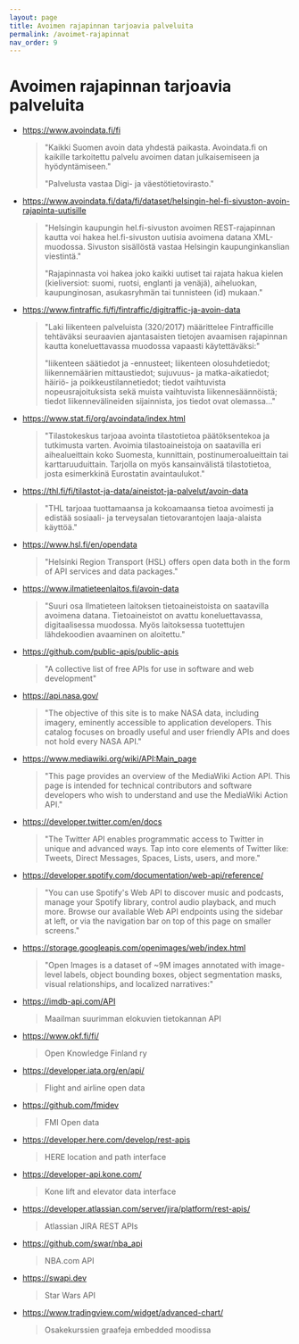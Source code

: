 ```yaml
---
layout: page
title: Avoimen rajapinnan tarjoavia palveluita
permalink: /avoimet-rajapinnat
nav_order: 9
---
```


# Avoimen rajapinnan tarjoavia palveluita

* <https://www.avoindata.fi/fi>

    > "Kaikki Suomen avoin data yhdestä paikasta. Avoindata.fi on kaikille tarkoitettu palvelu avoimen datan julkaisemiseen ja hyödyntämiseen."
    >
    > "Palvelusta vastaa Digi- ja väestötietovirasto."


* <https://www.avoindata.fi/data/fi/dataset/helsingin-hel-fi-sivuston-avoin-rajapinta-uutisille>

    > "Helsingin kaupungin hel.fi-sivuston avoimen REST-rajapinnan kautta voi hakea hel.fi-sivuston uutisia avoimena datana XML-muodossa. Sivuston sisällöstä vastaa Helsingin kaupunginkanslian viestintä."
    >
    > "Rajapinnasta voi hakea joko kaikki uutiset tai rajata hakua kielen (kieliversiot: suomi, ruotsi, englanti ja venäjä), aiheluokan, kaupunginosan, asukasryhmän tai tunnisteen (id) mukaan."

* <https://www.fintraffic.fi/fi/fintraffic/digitraffic-ja-avoin-data>

    > "Laki liikenteen palveluista (320/2017) määrittelee Fintrafficille tehtäväksi  seuraavien ajantasaisten tietojen avaamisen rajapinnan kautta koneluettavassa muodossa vapaasti käytettäväksi:"
    >
    > "liikenteen säätiedot ja -ennusteet; liikenteen olosuhdetiedot; liikennemäärien mittaustiedot; sujuvuus- ja matka-aikatiedot; häiriö- ja poikkeustilannetiedot; tiedot vaihtuvista nopeusrajoituksista sekä muista vaihtuvista liikennesäännöistä; tiedot liikennevälineiden sijainnista, jos tiedot ovat olemassa..."

* <https://www.stat.fi/org/avoindata/index.html>

    > "Tilastokeskus tarjoaa avointa tilastotietoa päätöksentekoa ja tutkimusta varten. Avoimia tilastoaineistoja on saatavilla eri aihealueittain koko Suomesta, kunnittain, postinumeroalueittain tai karttaruuduittain. Tarjolla on myös kansainvälistä tilastotietoa, josta esimerkkinä Eurostatin avaintaulukot."

* <https://thl.fi/fi/tilastot-ja-data/aineistot-ja-palvelut/avoin-data>

    > "THL tarjoaa tuottamaansa ja kokoamaansa tietoa avoimesti ja edistää sosiaali- ja terveysalan tietovarantojen laaja-alaista käyttöä."

* <https://www.hsl.fi/en/opendata>

    > "Helsinki Region Transport (HSL) offers open data both in the form of API services and data packages."

* <https://www.ilmatieteenlaitos.fi/avoin-data>

    > "Suuri osa Ilmatieteen laitoksen tietoaineistoista on saatavilla avoimena datana. Tietoaineistot on avattu koneluettavassa, digitaalisessa muodossa. Myös laitoksessa tuotettujen lähdekoodien avaaminen on aloitettu."

* <https://github.com/public-apis/public-apis>

    > "A collective list of free APIs for use in software and web development"

* <https://api.nasa.gov/>

    > "The objective of this site is to make NASA data, including imagery, eminently accessible to application developers. This catalog focuses on broadly useful and user friendly APIs and does not hold every NASA API."

* <https://www.mediawiki.org/wiki/API:Main_page>

    > "This page provides an overview of the MediaWiki Action API. This page is intended for technical contributors and software developers who wish to understand and use the MediaWiki Action API."

* <https://developer.twitter.com/en/docs>

    > "The Twitter API enables programmatic access to Twitter in unique and advanced ways. Tap into core elements of Twitter like: Tweets, Direct Messages, Spaces, Lists, users, and more."

* <https://developer.spotify.com/documentation/web-api/reference/>

    > "You can use Spotify's Web API to discover music and podcasts, manage your Spotify library, control audio playback, and much more. Browse our available Web API endpoints using the sidebar at left, or via the navigation bar on top of this page on smaller screens."

* <https://storage.googleapis.com/openimages/web/index.html>

    > "Open Images is a dataset of ~9M images annotated with image-level labels, object bounding boxes, object segmentation masks, visual relationships, and localized narratives:"

* <https://imdb-api.com/API>

    > Maailman suurimman elokuvien tietokannan API

* <https://www.okf.fi/fi/>

    > Open Knowledge Finland ry

* <https://developer.iata.org/en/api/>

    > Flight and airline open data

* <https://github.com/fmidev>

    > FMI Open data

* <https://developer.here.com/develop/rest-apis>

    > HERE location and path interface

* <https://developer-api.kone.com/>

    > Kone lift and elevator data interface

* <https://developer.atlassian.com/server/jira/platform/rest-apis/>

    > Atlassian JIRA REST APIs

* <https://github.com/swar/nba_api>

    > NBA.com API

* <https://swapi.dev>

    > Star Wars API

* <https://www.tradingview.com/widget/advanced-chart/>

    > Osakekurssien graafeja embedded moodissa
